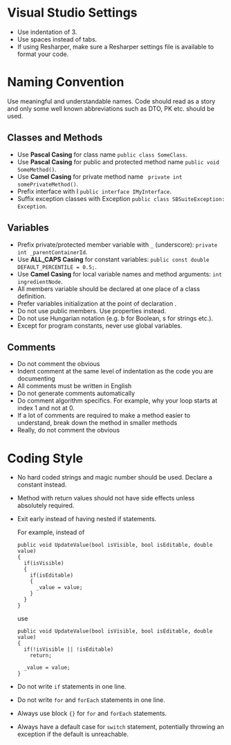# Visual Studio Settings

* Use indentation of 3.
* Use spaces instead of tabs.
* If using Resharper, make sure a Resharper settings file is available to format your code.

# Naming Convention

Use meaningful and understandable names. Code should read as a story and only some well known abbreviations such as DTO, PK etc. should be used.

## Classes and Methods

* Use **Pascal Casing** for class name  `public class SomeClass`.
* Use **Pascal Casing** for public and protected method name  `public void SomeMethod()`.
* Use **Camel Casing** for private method name  ` private int somePrivateMethod()`.
* Prefix interface with I  `public interface IMyInterface`.
* Suffix exception classes with Exception `public class SBSuiteException: Exception`.

## Variables

* Prefix private/protected member variable with `_` (underscore): `private int _parentContainerId`.
* Use **ALL_CAPS Casing** for constant variables: `public const double DEFAULT_PERCENTILE = 0.5;`.
* Use **Camel Casing** for local variable names and method arguments: `int ingredientNode`.
* All members variable should be declared at one place of a class definition.
* Prefer variables initialization at the point of declaration .
* Do not use public members. Use properties instead.
* Do not use Hungarian notation (e.g. b for Boolean, s for strings etc.).
* Except for program constants, never use global variables.

## Comments

* Do not comment the obvious
* Indent comment at the same level of indentation as the code you are documenting
* All comments must be written in English
* Do not generate comments automatically
* Do comment algorithm specifics. For example, why your loop starts at index 1 and not at 0.
* If a lot of comments are required to make a method easier to understand, break down the method in smaller methods
* Really, do not comment the obvious

# Coding Style

* No hard coded strings and magic number should be used. Declare a constant instead.
* Method with return values should not have side effects unless absolutely required.
* Exit early instead of having nested if statements.

  For example, instead of
  
  ```
  public void UpdateValue(bool isVisible, bool isEditable, double value)
  {
    if(isVisible)
    {
      if(isEditable)
      {
        _value = value;
      }
    }
  }
  ```  
  use
  
  ```
  public void UpdateValue(bool isVisible, bool isEditable, double value)
  {
    if(!isVisible || !isEditable)
      return;

    _value = value;
  }
  ```
* Do not write `if` statements in one line.
* Do not write `for` and `forEach` statements in one line.
* Always use block `{}` for `for` and `forEach` statements.
* Always have a default case for `switch` statement, potentially throwing an exception if the default is unreachable.

